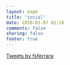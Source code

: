 ```yaml
---
layout: page
title: "social"
date: 2018-01-07 01:18
comments: false
sharing: false
footer: true
---
```

<section>
  <a class="twitter-timeline" href="https://twitter.com/fsferrara?ref_src=twsrc%5Etfw">Tweets by fsferrara</a> <script async src="https://platform.twitter.com/widgets.js" charset="utf-8"></script>
</section>
